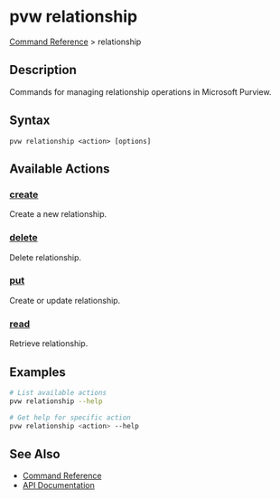 # pvw relationship
[Command Reference](../../README.md#command-reference) > relationship

## Description
Commands for managing relationship operations in Microsoft Purview.

## Syntax
```
pvw relationship <action> [options]
```

## Available Actions

### [create](./create.md)
Create a new relationship.

### [delete](./delete.md)
Delete relationship.

### [put](./put.md)
Create or update relationship.

### [read](./read.md)
Retrieve relationship.

## Examples

```bash
# List available actions
pvw relationship --help

# Get help for specific action
pvw relationship <action> --help
```

## See Also

- [Command Reference](../../README.md#command-reference)
- [API Documentation](../api/index.html)
